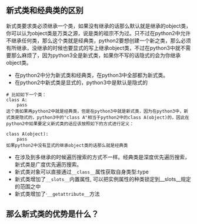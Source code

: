 ## 新式类和经典类的区别

新式类要求类必须继承一个类，如果没有继承的话那么默认就是继承的object类，你可以认为object类是万类之源，说是类的祖宗不为过。只不过在python2中允许不继承任何类，那么这个类就是经典类，python2要想创建一个新之类，那么必须有所继承，没继承的时候也要显式的写上继承object类，不过在python3中就不需要那么麻烦了，因为python3全是新式类，如果你不写的话隐式的会为你继承object类。

- 在python2中分为新式类和经典类，在python3中全部都为新式类。
- 在python2中新式类是显式的，python3中是默认是隐式的

```
# 比如如下一个类：
class A:
    pass
这个类如果再python2中就是经典类，但是在python3中就是新式类，因为在python3中，新式类是隐式的，python3中的"class A"相当于python2中的class A(object)的，因此在python2中如果要定义新式类的话应该按照如下的方式进行定义：

class A(object):
	pass
如果python2中没有显式的继承object类的话那么就是经典类
```

- 在涉及到多继承的时候遍历搜索的方式不一样。经典类是深度优先遍历搜索，新式类是广度优先遍历搜索。
- 新式类对象可以直接通过`__class__`属性获取自身类型:type
- 新式类增加了`__slots__`内置属性, 可以把实例属性的种类锁定到__slots__规定的范围之中
- 新式类增加了·`__getattribute__`方法

## 那么新式类的优势是什么？

